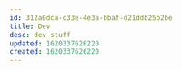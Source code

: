 ```yaml
---
id: 312a0dca-c33e-4e3a-bbaf-d21ddb25b2be
title: Dev
desc: dev stuff
updated: 1620337626220
created: 1620337626220
---
```


